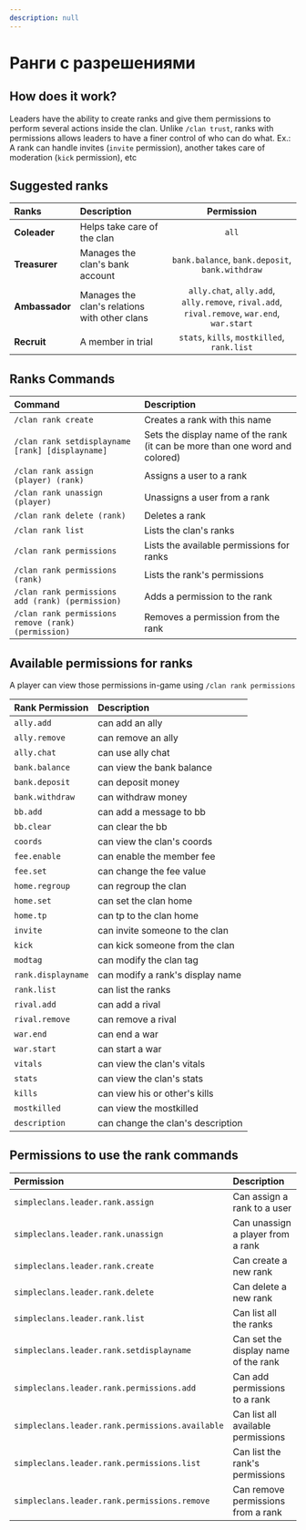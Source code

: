 ```yaml
---
description: null
---
```


# Ранги с разрешениями

## How does it work?

Leaders have the ability to create ranks and give them permissions to perform several actions inside the clan. Unlike `/clan trust`, ranks with permissions allows leaders to have a finer control of who can do what. Ex.: A rank can handle invites \(`invite` permission\), another takes care of moderation \(`kick` permission\), etc

## Suggested ranks

| Ranks | Description | Permission |
| :--- | :--- | :---: |
| **Coleader** | Helps take care of the clan | `all` |
| **Treasurer** | Manages the clan's bank account | `bank.balance`, `bank.deposit`, `bank.withdraw` |
| **Ambassador** | Manages the clan's relations with other clans | `ally.chat`, `ally.add`, `ally.remove`, `rival.add`, `rival.remove`, `war.end`, `war.start` |
| **Recruit** | A member in trial | `stats`, `kills`, `mostkilled`, `rank.list` |

## Ranks Commands

| Command | Description |
| :--- | :--- |
| `/clan rank create` | Creates a rank with this name |
| `/clan rank setdisplayname [rank] [displayname]` | Sets the display name of the rank \(it can be more than one word and colored\) |
| `/clan rank assign (player) (rank)` | Assigns a user to a rank |
| `/clan rank unassign (player)` | Unassigns a user from a rank |
| `/clan rank delete (rank)` | Deletes a rank |
| `/clan rank list` | Lists the clan's ranks |
| `/clan rank permissions` | Lists the available permissions for ranks |
| `/clan rank permissions (rank)` | Lists the rank's permissions |
| `/clan rank permissions add (rank) (permission)` | Adds a permission to the rank |
| `/clan rank permissions remove (rank) (permission)` | Removes a permission from the rank |

## Available permissions for ranks

A player can view those permissions in-game using `/clan rank permissions`

| Rank Permission | Description |
| :--- | :--- |
| `ally.add` | can add an ally |
| `ally.remove` | can remove an ally |
| `ally.chat` | can use ally chat |
| `bank.balance` | can view the bank balance |
| `bank.deposit` | can deposit money |
| `bank.withdraw` | can withdraw money |
| `bb.add` | can add a message to bb |
| `bb.clear` | can clear the bb |
| `coords` | can view the clan's coords |
| `fee.enable` | can enable the member fee |
| `fee.set` | can change the fee value |
| `home.regroup` | can regroup the clan |
| `home.set` | can set the clan home |
| `home.tp` | can tp to the clan home |
| `invite` | can invite someone to the clan |
| `kick` | can kick someone from the clan |
| `modtag` | can modify the clan tag |
| `rank.displayname` | can modify a rank's display name |
| `rank.list` | can list the ranks |
| `rival.add` | can add a rival |
| `rival.remove` | can remove a rival |
| `war.end` | can end a war |
| `war.start` | can start a war |
| `vitals` | can view the clan's vitals |
| `stats` | can view the clan's stats |
| `kills` | can view his or other's kills |
| `mostkilled` | can view the mostkilled |
| `description` | can change the clan's description |

## Permissions to use the rank commands

| Permission | Description |
| :--- | :--- |
| `simpleclans.leader.rank.assign` | Can assign a rank to a user |
| `simpleclans.leader.rank.unassign` | Can unassign a player from a rank |
| `simpleclans.leader.rank.create` | Can create a new rank |
| `simpleclans.leader.rank.delete` | Can delete a new rank |
| `simpleclans.leader.rank.list` | Can list all the ranks |
| `simpleclans.leader.rank.setdisplayname` | Can set the display name of the rank |
| `simpleclans.leader.rank.permissions.add` | Can add permissions to a rank |
| `simpleclans.leader.rank.permissions.available` | Can list all available permissions |
| `simpleclans.leader.rank.permissions.list` | Can list the rank's permissions |
| `simpleclans.leader.rank.permissions.remove` | Can remove permissions from a rank |

